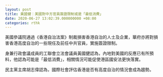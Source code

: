 ```yaml
---
layout: post
title: 黃國健：美國對中方官員簽證限制或是「最低消費」
date: 2020-06-27 13:02:39.000000000 +08:00
categories: rthk
---
```


美國參議院通過《香港自治法案》制裁損害香港自治的人士及企業，華府亦將對損害香港高度自治的一些現任及前任中共官員，實施簽證限制。

身兼行政會議成員的工聯會立法會議員黃國健認為，內地對美國的反應已有所預料，他認為可能是「最低消費」，相關情況可能促使港區國安法更快落實。

民主黨主席胡志偉認為，國際社會評估香港是否有高度自治的情況會成為趨勢。
